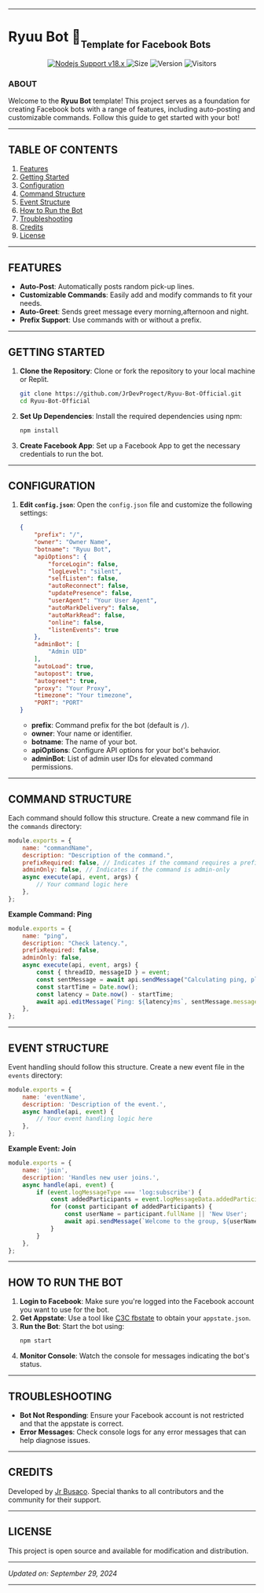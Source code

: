
---

# Ryuu Bot 🤖<sub><sub>Template for Facebook Bots</sub></sub>

<p align="center">
	<a href="https://nodejs.org/dist/v16.20.0">
		<img src="https://img.shields.io/badge/Nodejs%20Support-18.x-brightgreen.svg?style=flat-square" alt="Nodejs Support v18.x">
	</a>
  	<img alt="Size" src="https://img.shields.io/github/repo-size/JrDevProgect/Ryuu-Bot-Official.svg?style=flat-square&label=size">
  	<img alt="Version" src="https://img.shields.io/badge/dynamic/json?color=brightgreen&label=code%20version&prefix=v&query=%24.version&url=https://github.com/JrDevProgect/Ryuu-Bot-Official/raw/main/package.json&style=flat-square">
  	<img alt="Visitors" src="https://visitor-badge.laobi.icu/badge?style=flat-square&page_id=JrDevProgect.RyuuBot">
</p>

### ABOUT

Welcome to the **Ryuu Bot** template! This project serves as a foundation for creating Facebook bots with a range of features, including auto-posting and customizable commands. Follow this guide to get started with your bot!

---

## TABLE OF CONTENTS

1. [Features](#features)
2. [Getting Started](#getting-started)
3. [Configuration](#configuration)
4. [Command Structure](#command-structure)
5. [Event Structure](#event-structure)
6. [How to Run the Bot](#how-to-run-the-bot)
7. [Troubleshooting](#troubleshooting)
8. [Credits](#credits)
9. [License](#license)

---

## FEATURES

- **Auto-Post**: Automatically posts random pick-up lines.
- **Customizable Commands**: Easily add and modify commands to fit your needs.
- **Auto-Greet**: Sends greet message every morning,afternoon and night.
- **Prefix Support**: Use commands with or without a prefix.

---

## GETTING STARTED

1. **Clone the Repository**: Clone or fork the repository to your local machine or Replit.
   ```bash
   git clone https://github.com/JrDevProgect/Ryuu-Bot-Official.git
   cd Ryuu-Bot-Official
   ```

2. **Set Up Dependencies**: Install the required dependencies using npm:
   ```bash
   npm install
   ```

3. **Create Facebook App**: Set up a Facebook App to get the necessary credentials to run the bot.

---

## CONFIGURATION

1. **Edit `config.json`**: Open the `config.json` file and customize the following settings:
   ```json
   {
       "prefix": "/",
       "owner": "Owner Name",
       "botname": "Ryuu Bot",
       "apiOptions": {
           "forceLogin": false,
           "logLevel": "silent",
           "selfListen": false,
           "autoReconnect": false,
           "updatePresence": false,
           "userAgent": "Your User Agent",
           "autoMarkDelivery": false,
           "autoMarkRead": false,
           "online": false,
           "listenEvents": true
       },
       "adminBot": [
           "Admin UID"
       ],
       "autoLoad": true,
       "autopost": true,
       "autogreet": true,
       "proxy": "Your Proxy",
       "timezone": "Your timezone",
       "PORT": "PORT"
   }
   ```
   - **prefix**: Command prefix for the bot (default is `/`).
   - **owner**: Your name or identifier.
   - **botname**: The name of your bot.
   - **apiOptions**: Configure API options for your bot's behavior.
   - **adminBot**: List of admin user IDs for elevated command permissions.

---

## COMMAND STRUCTURE

Each command should follow this structure. Create a new command file in the `commands` directory:

```javascript
module.exports = {
    name: "commandName",
    description: "Description of the command.",
    prefixRequired: false, // Indicates if the command requires a prefix
    adminOnly: false, // Indicates if the command is admin-only
    async execute(api, event, args) {
        // Your command logic here
    },
};
```

**Example Command: Ping**

```javascript
module.exports = {
    name: "ping",
    description: "Check latency.",
    prefixRequired: false,
    adminOnly: false,
    async execute(api, event, args) {
        const { threadID, messageID } = event;
        const sentMessage = await api.sendMessage("Calculating ping, please wait...", threadID, messageID);
        const startTime = Date.now();
        const latency = Date.now() - startTime;
        await api.editMessage(`Ping: ${latency}ms`, sentMessage.messageID);
    },
};
```

---

## EVENT STRUCTURE

Event handling should follow this structure. Create a new event file in the `events` directory:

```javascript
module.exports = {
    name: 'eventName',
    description: 'Description of the event.',
    async handle(api, event) {
        // Your event handling logic here
    },
};
```

**Example Event: Join**

```javascript
module.exports = {
    name: 'join',
    description: 'Handles new user joins.',
    async handle(api, event) {
        if (event.logMessageType === 'log:subscribe') {
            const addedParticipants = event.logMessageData.addedParticipants;
            for (const participant of addedParticipants) {
                const userName = participant.fullName || 'New User';
                await api.sendMessage(`Welcome to the group, ${userName}! We're happy to have you here.`, event.threadID);
            }
        }
    },
};
```

---

## HOW TO RUN THE BOT

1. **Login to Facebook**: Make sure you're logged into the Facebook account you want to use for the bot.
2. **Get Appstate**: Use a tool like [C3C fbstate](https://github.com/c3cbot/c3c-fbstate/archive/refs/tags/1.5.zip) to obtain your `appstate.json`.
3. **Run the Bot**: Start the bot using:
   ```bash
   npm start
   ```
4. **Monitor Console**: Watch the console for messages indicating the bot's status.

---

## TROUBLESHOOTING

- **Bot Not Responding**: Ensure your Facebook account is not restricted and that the appstate is correct.
- **Error Messages**: Check console logs for any error messages that can help diagnose issues.

---

## CREDITS

Developed by [Jr Busaco](https://www.facebook.com/profile.php?id=100091592152325). Special thanks to all contributors and the community for their support.

---

## LICENSE

This project is open source and available for modification and distribution.

---

_Updated on: September 29, 2024_

---
